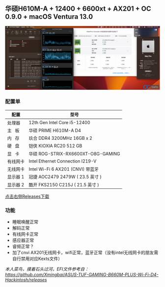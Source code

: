 
## **华硕H610M-A + 12400 + 6600xt + AX201 + OC 0.9.0 + macOS Ventura 13.0** ##

![](https://github.com/geekfory/H610M-A-12400-6600xt-AX201-OC-0.8.5-macOS/blob/main/H610M-A-12400-6600xt-AX201-OC-0.8.5-macOS.png)

### 配置单
| 配置     | 型号                               |
| -------- | ---------------------------------- |
| 处理器   | 12th Gen Intel Core i5-12400       |
| 主   板  | 华硕 PRIME H610M-A D4              |
| 内   存  | 玖合 DDR4 3200MHz 16GB x 2         |
| 硬   盘  | 铠侠 KIOXIA RC20 512 GB            |
| 显   卡  | 华硕 ROG-STRIX-RX6600XT-O8G-GAMING |
| 有线网卡 | Intel Ethernet Connection I219-V   |
| 无线网卡 | Intel Wi-Fi 6 AX201 (CNVI) 带蓝牙  |
| 显示器 1 | 冠捷 AOC2479 2479W ( 23.5 英寸 )   |
| 显示器 2 | 酷开 FKS2150 C215J ( 21.5 英寸 )   |

[点击右侧Releases下载](https://github.com/geekfory/Hackintosh-EFI-ASUS-H610M-A-12400-6600xt-AX201/releases)

### 功能
- 睡眠唤醒正常
- 解码正常
- 有线网卡正常
- 感应器正常
- 睿频正常？
- 加了cnvi AX201无线网卡，wifi正常，蓝牙正常（没有intel无线网卡的朋友需自行禁用对应Kexts文件）


*本人菜鸟，摸着石头过河，EFI文件参考自：https://github.com/Xmingbai/ASUS-TUF-GAMING-B660M-PLUS-Wi-Fi-D4-Hackintosh/releases*
